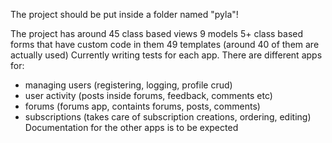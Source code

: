 
The project should be put inside a folder named "pyla"!

The project has around 45 class based views
9 models
5+ class based forms that have custom code in them
49 templates (around 40 of them are actually used)
Currently writing tests for each app.
There are different apps for:
- managing users (registering, logging, profile crud)
- user activity (posts inside forums, feedback, comments etc)
- forums (forums app, containts forums, posts, comments)
- subscriptions (takes care of subscription creations, ordering, editing)
Documentation for the other apps is to be expected 
